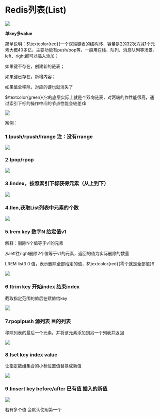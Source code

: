 # Redis列表(List)

![](images/23.redis-List介绍.jpg)

**单key多value**

简单说明：$\textcolor{red}{一个双端链表的结构}$，容量是2的32次方减1个元素大概40多亿，主要功能有push/pop等，一般用在栈、队列、消息队列等场景。left、right都可以插入添加；

如果键不存在，创建新的链表；

如果键已存在，新增内容；

如果值全移除，对应的键也就消失了

$\textcolor{green}{它的底层实际上就是个双向链表，对两端的作性能很高，通过索引下标的操作中间的节点性能会较差}$

![](images/24.redis-List结构.jpg)

案例：

### 1.lpush/rpush/lrange      注：**没有rrange**

![](images/25.List类型遍历.jpg)

### 2.lpop/rpop

![](images/26.list弹出值命令.jpg)

### 3.lindex，按照索引下标获得元素（从上到下）

![](images/27.List-lindex.jpg)

### 4.llen,获取List列表中元素的个数

![](images/28.List-llen.jpg)

### 5.lrem key 数字N 给定值v1

解释：删除N个值等于v1的元素

从left往right删除2个值等于v1的元素，返回的值为实际删除的数量

LREM list3 0 值，表示删除全部给定的值，$\textcolor{red}{零个就是全部值}$

![](images/29.List-lrem.jpg)

### 6.ltrim key 开始index 结束index

截取指定范围的值后在赋值给key

![](images/30.List-ltrim.jpg)

### 7.rpoplpush 源列表  目的列表

移除列表的最后一个元素，并将该元素添加到另一个列表并返回

![](images/31.list-rpoplpush.jpg)

### 8.lset key index value

让指定数组集合的小标位置值替换成新值

![](images/32.list-lset.jpg)

### 9.linsert key before/after 已有值 插入的新值

![](images/33.list-linsert.jpg)

若有多个值 会默认使用第一个

